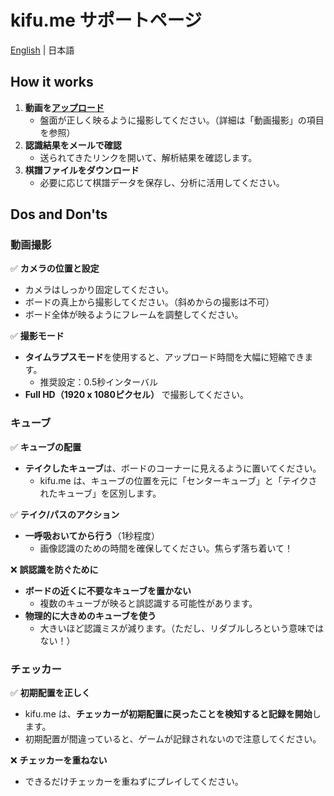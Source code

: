 # kifu.me サポートページ

[English](README.md) | 日本語


## How it works

1. **動画を[アップロード](https://kifu.me/upload)**
   - 盤面が正しく映るように撮影してください。（詳細は「動画撮影」の項目を参照）
2. **認識結果をメールで確認**
   - 送られてきたリンクを開いて、解析結果を確認します。
3. **棋譜ファイルをダウンロード**
   - 必要に応じて棋譜データを保存し、分析に活用してください。


## Dos and Don'ts

### 動画撮影

✅ **カメラの位置と設定**  
- カメラはしっかり固定してください。  
- ボードの真上から撮影してください。（斜めからの撮影は不可）  
- ボード全体が映るようにフレームを調整してください。  

✅ **撮影モード**  
- **タイムラプスモード**を使用すると、アップロード時間を大幅に短縮できます。  
  - 推奨設定：0.5秒インターバル  
- **Full HD（1920 x 1080ピクセル）** で撮影してください。  


### キューブ

✅ **キューブの配置**  
- **テイクしたキューブ**は、ボードのコーナーに見えるように置いてください。  
  - kifu.me は、キューブの位置を元に「センターキューブ」と「テイクされたキューブ」を区別します。  

✅ **テイク/パスのアクション**  
- **一呼吸おいてから行う**（1秒程度）  
  - 画像認識のための時間を確保してください。焦らず落ち着いて！  

❌ **誤認識を防ぐために**  
- **ボードの近くに不要なキューブを置かない**  
  - 複数のキューブが映ると誤認識する可能性があります。  
- **物理的に大きめのキューブを使う**  
  - 大きいほど認識ミスが減ります。（ただし、リダブルしろという意味ではない！）  


### チェッカー

✅ **初期配置を正しく**  
- kifu.me は、**チェッカーが初期配置に戻ったことを検知すると記録を開始**します。  
- 初期配置が間違っていると、ゲームが記録されないので注意してください。  

❌ **チェッカーを重ねない**  
- できるだけチェッカーを重ねずにプレイしてください。  
